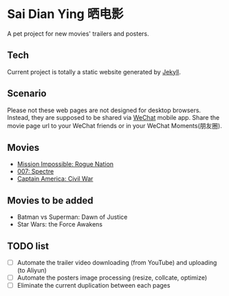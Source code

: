 # Sai Dian Ying 晒电影

A pet project for new movies' trailers and posters.

## Tech

Current project is totally a static website generated by [Jekyll](https://jekyllrb.com/).

## Scenario

Please not these web pages are not designed for desktop browsers. Instead, they are supposed to be shared via [WeChat](http://www.wechat.com/) mobile app. Share the movie page url to your WeChat friends or in your WeChat Moments(朋友圈).

## Movies

* [Mission Impossible: Rogue Nation](saidianying.zhendewudi.com/movies/mission-impossible-rogue-nation.html)
* [007: Spectre](http://saidianying.zhendewudi.com/movies/007-spectre.html)
* [Captain America: Civil War](http://saidianying.zhendewudi.com/movies/captain-america-civil-war.html)

## Movies to be added

* Batman vs Superman: Dawn of Justice
* Star Wars: the Force Awakens

## TODO list

* [ ] Automate the trailer video downloading (from YouTube) and uploading (to Aliyun)
* [ ] Automate the posters image processing (resize, collcate, optimize)
* [ ] Eliminate the current duplication between each pages
